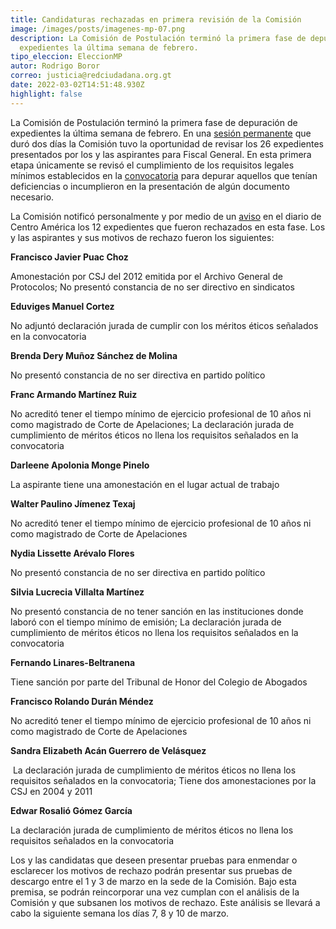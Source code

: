 ```yaml
---
title: Candidaturas rechazadas en primera revisión de la Comisión
image: /images/posts/imagenes-mp-07.png
description: La Comisión de Postulación terminó la primera fase de depuración de
  expedientes la última semana de febrero.
tipo_eleccion: EleccionMP
autor: Rodrigo Boror
correo: justicia@redciudadana.org.gt
date: 2022-03-02T14:51:48.930Z
highlight: false
---
```

<!--StartFragment-->

La Comisión de Postulación terminó la primera fase de depuración de expedientes la última semana de febrero. En una [sesión permanente](https://www.youtube.com/watch?v=F0oWpNJFMNg&t=12791s) que duró dos días la Comisión tuvo la oportunidad de revisar los 26 expedientes presentados por los y las aspirantes para Fiscal General. En esta primera etapa únicamente se revisó el cumplimiento de los requisitos legales mínimos establecidos en la [convocatoria](https://drive.google.com/file/d/1YqYTtO3wDg5_ZqApFGmFqrqlvxfdIQZC/view?usp=sharing) para depurar aquellos que tenían deficiencias o incumplieron en la presentación de algún documento necesario. 

La Comisión notificó personalmente y por medio de un [aviso](https://drive.google.com/file/d/1-9Pqo24J1jFkNFs9FNgHKhtEDQWvgmWK/view?usp=sharing) en el diario de Centro América los 12 expedientes que fueron rechazados en esta fase. Los y las aspirantes y sus motivos de rechazo fueron los siguientes: 

**Francisco Javier Puac Choz**

Amonestación por CSJ del 2012 emitida por el Archivo General de Protocolos; No presentó constancia de no ser directivo en sindicatos

**Eduviges Manuel Cortez**

No adjuntó declaración jurada de cumplir con los méritos éticos señalados en la convocatoria

**Brenda Dery Muñoz Sánchez de Molina**

No presentó constancia de no ser directiva en partido político

**Franc Armando Martínez Ruiz**

No acreditó tener el tiempo mínimo de ejercicio profesional de 10 años ni como magistrado de Corte de Apelaciones; La declaración jurada de cumplimiento de méritos éticos no llena los requisitos señalados en la convocatoria

**Darleene Apolonia Monge Pinelo**

La aspirante tiene una amonestación en el lugar actual de trabajo

**Walter Paulino Jímenez Texaj**

No acreditó tener el tiempo mínimo de ejercicio profesional de 10 años ni como magistrado de Corte de Apelaciones

**Nydia Lissette Arévalo Flores**

No presentó constancia de no ser directiva en partido político

**Silvia Lucrecia Villalta Martínez**

No presentó constancia de no tener sanción en las instituciones donde laboró con el tiempo mínimo de emisión; La declaración jurada de cumplimiento de méritos éticos no llena los requisitos señalados en la convocatoria

**Fernando Linares-Beltranena**

Tiene sanción por parte del Tribunal de Honor del Colegio de Abogados

**Francisco Rolando Durán Méndez**

No acreditó tener el tiempo mínimo de ejercicio profesional de 10 años ni como magistrado de Corte de Apelaciones

**Sandra Elizabeth Acán Guerrero de Velásquez**

 La declaración jurada de cumplimiento de méritos éticos no llena los requisitos señalados en la convocatoria; Tiene dos amonestaciones por la CSJ en 2004 y 2011

**Edwar Rosalió Gómez García**

La declaración jurada de cumplimiento de méritos éticos no llena los requisitos señalados en la convocatoria

Los y las candidatas que deseen presentar pruebas para enmendar o esclarecer los motivos de rechazo podrán presentar sus pruebas de descargo entre el 1 y 3 de marzo en la sede de la Comisión. Bajo esta premisa, se podrán reincorporar una vez cumplan con el análisis de la Comisión y que subsanen los motivos de rechazo. Este análisis se llevará a cabo la siguiente semana los días 7, 8 y 10 de marzo. 

<!--EndFragment-->